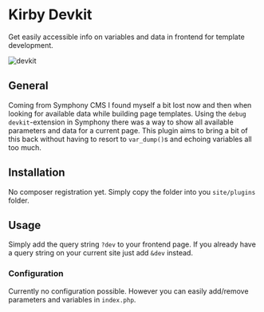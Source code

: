 # Kirby Devkit

Get easily accessible info on variables and data in frontend for template development.

![devkit](https://github.com/animaux/kirby-devkit/assets/446874/afcbba13-3d79-4810-a357-86e2ddf680d0)

## General

Coming from Symphony CMS I found myself a bit lost now and then when looking for available data while building page templates. Using the `debug devkit`-extension in Symphony there was a way to show all available parameters and data for a current page. This plugin aims to bring a bit of this back without having to resort to `var_dump()`s and echoing variables all too much.

## Installation

No composer registration yet. Simply copy the folder into you `site/plugins` folder.

## Usage

Simply add the query string `?dev` to your frontend page. If you already have a query string on your current site just add `&dev` instead.

### Configuration

Currently no configuration possible. However you can easily add/remove parameters and variables in `index.php`.
